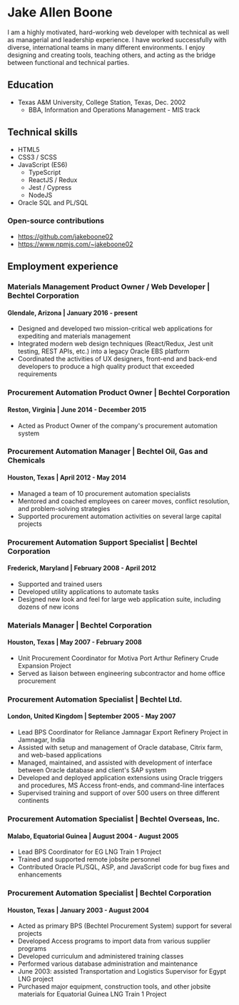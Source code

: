 # Jake Allen Boone

I am a highly motivated, hard-working web developer with technical as well as managerial and leadership experience.  I have worked successfully with diverse, international teams in many different environments.  I enjoy designing and creating tools, teaching others, and acting as the bridge between functional and technical parties.

## Education

- Texas A&M University, College Station, Texas, Dec. 2002
  - BBA, Information and Operations Management - MIS track

## Technical skills

- HTML5
- CSS3 / SCSS
- JavaScript (ES6)
  - TypeScript
  - ReactJS / Redux
  - Jest / Cypress
  - NodeJS
- Oracle SQL and PL/SQL

### Open-source contributions

- https://github.com/jakeboone02
- https://www.npmjs.com/~jakeboone02

## Employment experience

### Materials Management Product Owner / Web Developer | Bechtel Corporation
#### Glendale, Arizona | January 2016 - present
- Designed and developed two mission-critical web applications for expediting and materials management
- Integrated modern web design techniques (React/Redux, Jest unit testing, REST APIs, etc.) into a legacy Oracle EBS platform
- Coordinated the activities of UX designers, front-end and back-end developers to produce a high quality product that exceeded requirements

### Procurement Automation Product Owner | Bechtel Corporation
#### Reston, Virginia | June 2014 - December 2015
- Acted as Product Owner of the company's procurement automation system

### Procurement Automation Manager | Bechtel Oil, Gas and Chemicals
#### Houston, Texas | April 2012 - May 2014
- Managed a team of 10 procurement automation specialists
- Mentored and coached employees on career moves, conflict resolution, and problem-solving strategies
- Supported procurement automation activities on several large capital projects

### Procurement Automation Support Specialist | Bechtel Corporation
#### Frederick, Maryland | February 2008 - April 2012
- Supported and trained users
- Developed utility applications to automate tasks
- Designed new look and feel for large web application suite, including dozens of new icons

### Materials Manager | Bechtel Corporation
#### Houston, Texas | May 2007 - February 2008
- Unit Procurement Coordinator for Motiva Port Arthur Refinery Crude Expansion Project
- Served as liaison between engineering subcontractor and home office procurement

### Procurement Automation Specialist | Bechtel Ltd.
#### London, United Kingdom | September 2005 - May 2007
- Lead BPS Coordinator for Reliance Jamnagar Export Refinery Project in Jamnagar, India
- Assisted with setup and management of Oracle database, Citrix farm, and web-based applications
- Managed, maintained, and assisted with development of interface between Oracle database and client's SAP system
- Developed and deployed application extensions using Oracle triggers and procedures, MS Access front-ends, and command-line interfaces
- Supervised training and support of over 500 users on three different continents

### Procurement Automation Specialist | Bechtel Overseas, Inc.
#### Malabo, Equatorial Guinea | August 2004 - August 2005
- Lead BPS Coordinator for EG LNG Train 1 Project
- Trained and supported remote jobsite personnel
- Contributed Oracle PL/SQL, ASP, and JavaScript code for bug fixes and enhancements

### Procurement Automation Specialist | Bechtel Corporation
#### Houston, Texas | January 2003 - August 2004
- Acted as primary BPS (Bechtel Procurement System) support for several projects
- Developed Access programs to import data from various supplier programs
- Developed curriculum and administered training classes
- Performed various database administration and maintenance
- June 2003: assisted Transportation and Logistics Supervisor for Egypt LNG project
- Purchased major equipment, construction tools, and other jobsite materials for Equatorial Guinea LNG Train 1 Project
